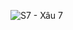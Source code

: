 ![S7 - Xâu 7](https://github.com/VanHoang110802/Competitive_Programming/assets/108053955/28082304-0ce0-4dd9-bb38-4a8e31aed8cd)
